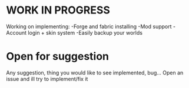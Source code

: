 # WORK IN PROGRESS
Working on implementing:
-Forge and fabric installing
-Mod support
-Account login + skin system
-Easily backup your worlds

# Open for suggestion
Any suggestion, thing you would like to see implemented, bug... Open an issue and ill try to implement/fix it

